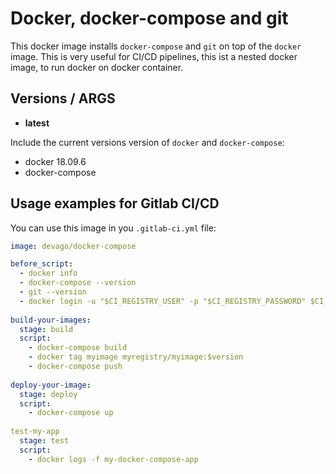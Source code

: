 # Docker, docker-compose and git

This docker image installs `docker-compose` and `git` on top of the `docker` image.
This is very useful for CI/CD pipelines, this ist a nested docker image, to run docker on docker container.

## Versions / ARGS
- **latest**

Include the current versions version of `docker` and `docker-compose`:
- docker 18.09.6
- docker-compose

## Usage examples for Gitlab CI/CD

You can use this image in you `.gitlab-ci.yml` file:

```` yml
image: devago/docker-compose

before_script:
  - docker info
  - docker-compose --version
  - git --version
  - docker login -u "$CI_REGISTRY_USER" -p "$CI_REGISTRY_PASSWORD" $CI_REGISTRY
  
build-your-images:
  stage: build
  script:
    - docker-compose build
    - docker tag myimage myregistry/myimage:$version
    - docker-compose push
    
deploy-your-image:
  stage: deploy
  script:
    - docker-compose up
    
test-my-app
  stage: test
  script:
    - docker logs -f my-docker-compose-app
````